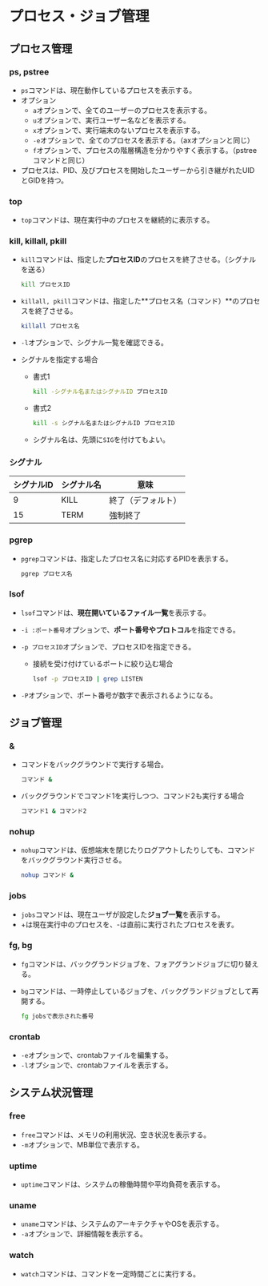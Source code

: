 # プロセス・ジョブ管理

## プロセス管理

### ps, pstree

- `ps`コマンドは、現在動作しているプロセスを表示する。
- オプション
  - `a`オプションで、全てのユーザーのプロセスを表示する。
  - `u`オプションで、実行ユーザー名などを表示する。
  - `x`オプションで、実行端末のないプロセスを表示する。
  - `-e`オプションで、全てのプロセスを表示する。（axオプションと同じ）
  - `f`オプションで、プロセスの階層構造を分かりやすく表示する。（pstreeコマンドと同じ）
- プロセスは、PID、及びプロセスを開始したユーザーから引き継がれたUIDとGIDを持つ。

### top

- `top`コマンドは、現在実行中のプロセスを継続的に表示する。

### kill, killall, pkill

- `kill`コマンドは、指定した**プロセスID**のプロセスを終了させる。（シグナルを送る）

  ```bash
  kill プロセスID
  ```

- `killall, pkill`コマンドは、指定した**プロセス名（コマンド）**のプロセスを終了させる。

  ```bash
  killall プロセス名
  ```

- `-l`オプションで、シグナル一覧を確認できる。

- シグナルを指定する場合
  - 書式1
  
    ```bash
    kill -シグナル名またはシグナルID プロセスID
    ```
  
  - 書式2
  
    ```bash
    kill -s シグナル名またはシグナルID プロセスID
    ```
  
  - シグナル名は、先頭に`SIG`を付けてもよい。

### シグナル

| シグナルID | シグナル名 | 意味               |
| ---------- | ---------- | ------------------ |
| 9          | KILL       | 終了（デフォルト） |
| 15         | TERM       | 強制終了           |

### pgrep

- `pgrep`コマンドは、指定したプロセス名に対応するPIDを表示する。

    ```bash
    pgrep プロセス名
    ```

### lsof

- `lsof`コマンドは、**現在開いているファイル一覧**を表示する。
- `-i :ポート番号`オプションで、**ポート番号やプロトコル**を指定できる。
- `-p プロセスID`オプションで、プロセスIDを指定できる。
  - 接続を受け付けているポートに絞り込む場合

    ```bash
    lsof -p プロセスID | grep LISTEN
    ```

- `-P`オプションで、ポート番号が数字で表示されるようになる。

## ジョブ管理

### &

- コマンドをバックグラウンドで実行する場合。

  ```bash
  コマンド &
  ```

- バックグラウンドでコマンド1を実行しつつ、コマンド2も実行する場合

  ```bash
  コマンド1 & コマンド2
  ```

### nohup

- `nohup`コマンドは、仮想端末を閉じたりログアウトしたりしても、コマンドをバックグラウンド実行させる。

  ```bash
  nohup コマンド &
  ```

### jobs

- `jobs`コマンドは、現在ユーザが設定した**ジョブ一覧**を表示する。
- +は現在実行中のプロセスを、-は直前に実行されたプロセスを表す。

### fg, bg

- `fg`コマンドは、バックグランドジョブを、フォアグランドジョブに切り替える。
- `bg`コマンドは、一時停止しているジョブを、バックグランドジョブとして再開する。

  ```bash
  fg jobsで表示された番号
  ```

### crontab

- `-e`オプションで、crontabファイルを編集する。
- `-l`オプションで、crontabファイルを表示する。

## システム状況管理

### free

- `free`コマンドは、メモリの利用状況、空き状況を表示する。
- `-m`オプションで、MB単位で表示する。

### uptime

- `uptime`コマンドは、システムの稼働時間や平均負荷を表示する。

### uname

- `uname`コマンドは、システムのアーキテクチャやOSを表示する。
- `-a`オプションで、詳細情報を表示する。

### watch

- `watch`コマンドは、コマンドを一定時間ごとに実行する。

